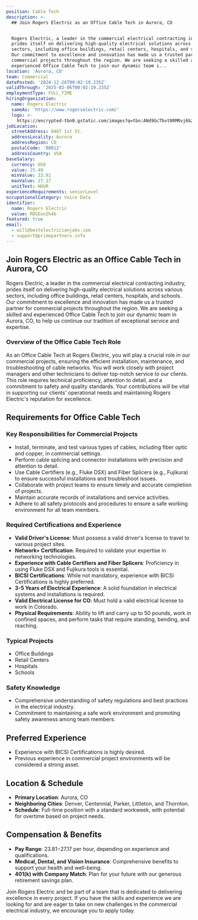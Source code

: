 ```yaml
---
position: Cable Tech
description: >-
  ## Join Rogers Electric as an Office Cable Tech in Aurora, CO


  Rogers Electric, a leader in the commercial electrical contracting industry,
  prides itself on delivering high-quality electrical solutions across various
  sectors, including office buildings, retail centers, hospitals, and schools.
  Our commitment to excellence and innovation has made us a trusted partner for
  commercial projects throughout the region. We are seeking a skilled and
  experienced Office Cable Tech to join our dynamic team i...
location: 'Aurora, CO'
team: Commercial
datePosted: '2024-12-26T00:02:19.235Z'
validThrough: '2025-02-06T00:02:19.235Z'
employmentType: FULL_TIME
hiringOrganization:
  name: Rogers Electric
  sameAs: 'https://www.rogerselectric.com/'
  logo: >-
    https://encrypted-tbn0.gstatic.com/images?q=tbn:ANd9GcTbvt0RMRvj6bZdL81Q6HJeRVl_qflQIGgp9w&s
jobLocation:
  streetAddress: 8487 1st St.
  addressLocality: Aurora
  addressRegion: CO
  postalCode: '80012'
  addressCountry: USA
baseSalary:
  currency: USD
  value: 25.49
  minValue: 23.81
  maxValue: 27.17
  unitText: HOUR
experienceRequirements: seniorLevel
occupationalCategory: Voice Data
identifier:
  name: Rogers Electric
  value: ROGEon2h4b
featured: true
email:
  - will@bestelectricianjobs.com
  - support@primepartners.info
---
```




## Join Rogers Electric as an Office Cable Tech in Aurora, CO

Rogers Electric, a leader in the commercial electrical contracting industry, prides itself on delivering high-quality electrical solutions across various sectors, including office buildings, retail centers, hospitals, and schools. Our commitment to excellence and innovation has made us a trusted partner for commercial projects throughout the region. We are seeking a skilled and experienced Office Cable Tech to join our dynamic team in Aurora, CO, to help us continue our tradition of exceptional service and expertise.

### Overview of the Office Cable Tech Role

As an Office Cable Tech at Rogers Electric, you will play a crucial role in our commercial projects, ensuring the efficient installation, maintenance, and troubleshooting of cable networks. You will work closely with project managers and other technicians to deliver top-notch service to our clients. This role requires technical proficiency, attention to detail, and a commitment to safety and quality standards. Your contributions will be vital in supporting our clients' operational needs and maintaining Rogers Electric's reputation for excellence.

## Requirements for Office Cable Tech

### Key Responsibilities for Commercial Projects

- Install, terminate, and test various types of cables, including fiber optic and copper, in commercial settings.
- Perform cable splicing and connector installations with precision and attention to detail.
- Use Cable Certifiers (e.g., Fluke DSX) and Fiber Splicers (e.g., Fujikura) to ensure successful installations and troubleshoot issues.
- Collaborate with project teams to ensure timely and accurate completion of projects.
- Maintain accurate records of installations and service activities.
- Adhere to all safety protocols and procedures to ensure a safe working environment for all team members.

### Required Certifications and Experience

- **Valid Driver's License**: Must possess a valid driver's license to travel to various project sites.
- **Network+ Certification**: Required to validate your expertise in networking technologies.
- **Experience with Cable Certifiers and Fiber Splicers**: Proficiency in using Fluke DSX and Fujikura tools is essential.
- **BICSI Certifications**: While not mandatory, experience with BICSI Certifications is highly preferred.
- **3-5 Years of Electrical Experience**: A solid foundation in electrical systems and installations is required.
- **Valid Electrical License for CO**: Must hold a valid electrical license to work in Colorado.
- **Physical Requirements**: Ability to lift and carry up to 50 pounds, work in confined spaces, and perform tasks that require standing, bending, and reaching.

### Typical Projects

- Office Buildings
- Retail Centers
- Hospitals
- Schools

### Safety Knowledge

- Comprehensive understanding of safety regulations and best practices in the electrical industry.
- Commitment to maintaining a safe work environment and promoting safety awareness among team members.

## Preferred Experience

- Experience with BICSI Certifications is highly desired.
- Previous experience in commercial project environments will be considered a strong asset.

## Location & Schedule

- **Primary Location**: Aurora, CO
- **Neighboring Cities**: Denver, Centennial, Parker, Littleton, and Thornton.
- **Schedule**: Full-time position with a standard workweek, with potential for overtime based on project needs.

## Compensation & Benefits

- **Pay Range**: $23.81-$27.17 per hour, depending on experience and qualifications.
- **Medical, Dental, and Vision Insurance**: Comprehensive benefits to support your health and well-being.
- **401(k) with Company Match**: Plan for your future with our generous retirement savings plan.

Join Rogers Electric and be part of a team that is dedicated to delivering excellence in every project. If you have the skills and experience we are looking for and are eager to take on new challenges in the commercial electrical industry, we encourage you to apply today.

